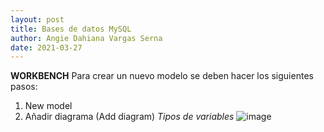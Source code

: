 ```yaml
---
layout: post
title: Bases de datos MySQL
author: Angie Dahiana Vargas Serna
date: 2021-03-27
---
```

 **WORKBENCH**
Para crear un nuevo modelo se deben hacer los siguientes pasos:
 1. New model
 2. Añadir diagrama (Add diagram)
*Tipos de variables*
![image](https://user-images.githubusercontent.com/64289042/112903005-9300a600-90ac-11eb-93f5-5a01d3435244.png)



















